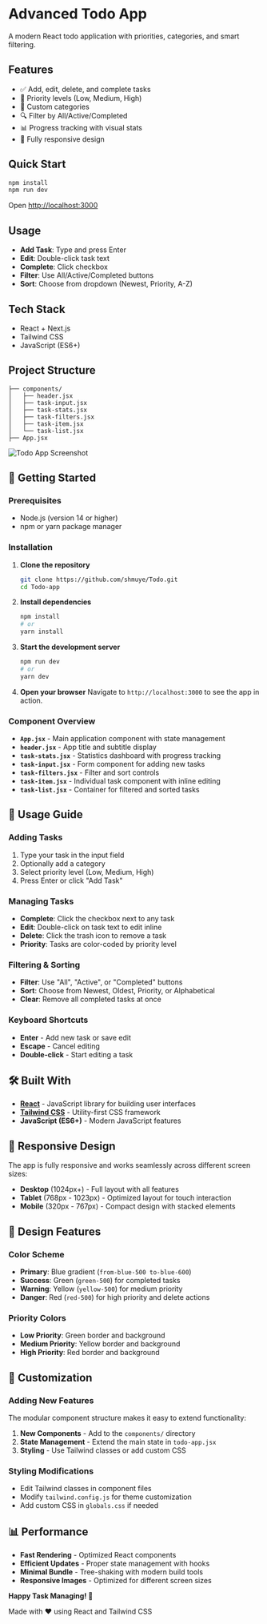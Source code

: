 # Advanced Todo App

A modern React todo application with priorities, categories, and smart filtering.

## Features

- ✅ Add, edit, delete, and complete tasks
- 🎯 Priority levels (Low, Medium, High)
- 📁 Custom categories
- 🔍 Filter by All/Active/Completed
- 📊 Progress tracking with visual stats
- 📱 Fully responsive design

## Quick Start

```bash
npm install
npm run dev
```

Open [http://localhost:3000](http://localhost:3000)

## Usage

- **Add Task**: Type and press Enter
- **Edit**: Double-click task text
- **Complete**: Click checkbox
- **Filter**: Use All/Active/Completed buttons
- **Sort**: Choose from dropdown (Newest, Priority, A-Z)

## Tech Stack

- React + Next.js
- Tailwind CSS
- JavaScript (ES6+)

## Project Structure

```
├── components/
│   ├── header.jsx
│   ├── task-input.jsx
│   ├── task-stats.jsx
│   ├── task-filters.jsx
│   ├── task-item.jsx
│   └── task-list.jsx
├── App.jsx
```



![Todo App Screenshot](https://via.placeholder.com/800x600/4F46E5/FFFFFF?text=Advanced+Todo+App)

## 🚀 Getting Started

### Prerequisites
- Node.js (version 14 or higher)
- npm or yarn package manager

### Installation

1. **Clone the repository**
   ```bash
   git clone https://github.com/shmuye/Todo.git
   cd Todo-app
   ```

2. **Install dependencies**
   ```bash
   npm install
   # or
   yarn install
   ```

3. **Start the development server**
   ```bash
   npm run dev
   # or
   yarn dev
   ```

4. **Open your browser**
   Navigate to `http://localhost:3000` to see the app in action.

### Component Overview

- **`App.jsx`** - Main application component with state management
- **`header.jsx`** - App title and subtitle display
- **`task-stats.jsx`** - Statistics dashboard with progress tracking
- **`task-input.jsx`** - Form component for adding new tasks
- **`task-filters.jsx`** - Filter and sort controls
- **`task-item.jsx`** - Individual task component with inline editing
- **`task-list.jsx`** - Container for filtered and sorted tasks

## 🎯 Usage Guide

### Adding Tasks
1. Type your task in the input field
2. Optionally add a category
3. Select priority level (Low, Medium, High)
4. Press Enter or click "Add Task"

### Managing Tasks
- **Complete**: Click the checkbox next to any task
- **Edit**: Double-click on task text to edit inline
- **Delete**: Click the trash icon to remove a task
- **Priority**: Tasks are color-coded by priority level

### Filtering & Sorting
- **Filter**: Use "All", "Active", or "Completed" buttons
- **Sort**: Choose from Newest, Oldest, Priority, or Alphabetical
- **Clear**: Remove all completed tasks at once

### Keyboard Shortcuts
- **Enter** - Add new task or save edit
- **Escape** - Cancel editing
- **Double-click** - Start editing a task

## 🛠️ Built With

- **[React](https://reactjs.org/)** - JavaScript library for building user interfaces
- **[Tailwind CSS](https://tailwindcss.com/)** - Utility-first CSS framework
- **JavaScript (ES6+)** - Modern JavaScript features

## 📱 Responsive Design

The app is fully responsive and works seamlessly across different screen sizes:

- **Desktop** (1024px+) - Full layout with all features
- **Tablet** (768px - 1023px) - Optimized layout for touch interaction
- **Mobile** (320px - 767px) - Compact design with stacked elements

## 🎨 Design Features

### Color Scheme
- **Primary**: Blue gradient (`from-blue-500 to-blue-600`)
- **Success**: Green (`green-500`) for completed tasks
- **Warning**: Yellow (`yellow-500`) for medium priority
- **Danger**: Red (`red-500`) for high priority and delete actions

### Priority Colors
- **Low Priority**: Green border and background
- **Medium Priority**: Yellow border and background  
- **High Priority**: Red border and background

## 🔧 Customization

### Adding New Features
The modular component structure makes it easy to extend functionality:

1. **New Components** - Add to the `components/` directory
2. **State Management** - Extend the main state in `todo-app.jsx`
3. **Styling** - Use Tailwind classes or add custom CSS

### Styling Modifications
- Edit Tailwind classes in component files
- Modify `tailwind.config.js` for theme customization
- Add custom CSS in `globals.css` if needed

## 📊 Performance

- **Fast Rendering** - Optimized React components
- **Efficient Updates** - Proper state management with hooks
- **Minimal Bundle** - Tree-shaking with modern build tools
- **Responsive Images** - Optimized for different screen sizes




**Happy Task Managing! 🎉**

Made with ❤️ using React and Tailwind CSS
```